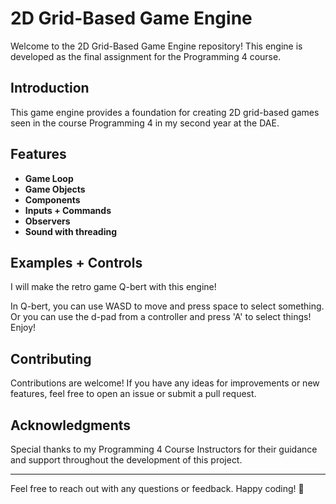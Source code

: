 # 2D Grid-Based Game Engine

Welcome to the 2D Grid-Based Game Engine repository! This engine is developed as the final assignment for the Programming 4 course. 

## Introduction

This game engine provides a foundation for creating 2D grid-based games seen in the course Programming 4 in my second year at the DAE.

## Features

- **Game Loop**
- **Game Objects**
- **Components**
- **Inputs + Commands**
- **Observers**
- **Sound with threading**

## Examples + Controls

I will make the retro game Q-bert with this engine!

In Q-bert, you can use WASD to move and press space to select something.
Or you can use the d-pad from a controller and press 'A' to select things!
Enjoy!

## Contributing

Contributions are welcome! If you have any ideas for improvements or new features, feel free to open an issue or submit a pull request.

## Acknowledgments

Special thanks to my Programming 4 Course Instructors for their guidance and support throughout the development of this project.

---

Feel free to reach out with any questions or feedback. Happy coding! 🚀
